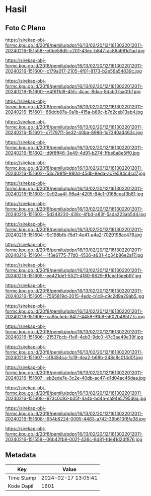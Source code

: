 # Hasil

## Foto C Plano

https://sirekap-obj-formc.kpu.go.id/20f8/pemilu/pdpr/16/13/02/20/12/1613022012011-20240216-151558--e0be58d5-c201-43ec-b847-ac86a681d1ad.jpg

https://sirekap-obj-formc.kpu.go.id/20f8/pemilu/pdpr/16/13/02/20/12/1613022012011-20240216-151600--c179a017-2105-4f01-8173-b2e56a54639c.jpg

https://sirekap-obj-formc.kpu.go.id/20f8/pemilu/pdpr/16/13/02/20/12/1613022012011-20240216-151600--e4f611d8-45fc-4cac-8daa-8dab07aa0fbf.jpg

https://sirekap-obj-formc.kpu.go.id/20f8/pemilu/pdpr/16/13/02/20/12/1613022012011-20240216-151601--66ddb87a-0a1b-415a-b89c-b7d2ceb13ab4.jpg

https://sirekap-obj-formc.kpu.go.id/20f8/pemilu/pdpr/16/13/02/20/12/1613022012011-20240216-151601--c71797f1-5e32-40ba-8986-1c7340ad463c.jpg

https://sirekap-obj-formc.kpu.go.id/20f8/pemilu/pdpr/16/13/02/20/12/1613022012011-20240216-151602--d9f8ff46-3e49-4d91-b274-1fbe8a8e5ff0.jpg

https://sirekap-obj-formc.kpu.go.id/20f8/pemilu/pdpr/16/13/02/20/12/1613022012011-20240216-151602--53c799f9-980d-45db-9eda-ac7e584c4cd7.jpg

https://sirekap-obj-formc.kpu.go.id/20f8/pemilu/pdpr/16/13/02/20/12/1613022012011-20240216-151603--0c92aa4f-96a4-4205-84c1-0168ceaf3b81.jpg

https://sirekap-obj-formc.kpu.go.id/20f8/pemilu/pdpr/16/13/02/20/12/1613022012011-20240216-151603--5d248230-438c-4fbd-a83f-5ada223ab5d4.jpg

https://sirekap-obj-formc.kpu.go.id/20f8/pemilu/pdpr/16/13/02/20/12/1613022012011-20240216-151604--9c198bfb-f5d1-4e41-a4a2-7029198ac476.jpg

https://sirekap-obj-formc.kpu.go.id/20f8/pemilu/pdpr/16/13/02/20/12/1613022012011-20240216-151604--1f3e6775-77d0-4536-a631-4c34b86e2a17.jpg

https://sirekap-obj-formc.kpu.go.id/20f8/pemilu/pdpr/16/13/02/20/12/1613022012011-20240216-151605--ee421de1-5521-4f80-8629-81cecf5eeb97.jpg

https://sirekap-obj-formc.kpu.go.id/20f8/pemilu/pdpr/16/13/02/20/12/1613022012011-20240216-151605--7565819d-2015-4edc-b1c8-c9c2d9a29ab5.jpg

https://sirekap-obj-formc.kpu.go.id/20f8/pemilu/pdpr/16/13/02/20/12/1613022012011-20240216-151606--ca95c5eb-84f7-4459-91b8-5602b485f77c.jpg

https://sirekap-obj-formc.kpu.go.id/20f8/pemilu/pdpr/16/13/02/20/12/1613022012011-20240216-151606--21537bcb-f1e6-4eb3-9dc0-47c3ae49e39f.jpg

https://sirekap-obj-formc.kpu.go.id/20f8/pemilu/pdpr/16/13/02/20/12/1613022012011-20240216-151607--cf8484ca-1c19-4ea2-b68b-248c8c014d0f.jpg

https://sirekap-obj-formc.kpu.go.id/20f8/pemilu/pdpr/16/13/02/20/12/1613022012011-20240216-151607--eb2ede7e-3c2e-40db-ac47-d1d04ac46daa.jpg

https://sirekap-obj-formc.kpu.go.id/20f8/pemilu/pdpr/16/13/02/20/12/1613022012011-20240216-151608--973c0c93-b35f-4a4b-bd4a-ca94e5795d6a.jpg

https://sirekap-obj-formc.kpu.go.id/20f8/pemilu/pdpr/16/13/02/20/12/1613022012011-20240216-151608--954b6224-0095-4483-a742-36b613f8fa38.jpg

https://sirekap-obj-formc.kpu.go.id/20f8/pemilu/pdpr/16/13/02/20/12/1613022012011-20240216-151559--06b42fb8-002f-436c-8d81-fde41d2df876.jpg


## Metadata

| Key        | Value               |
| ---------- | ------------------- |
| Time Stamp | 2024-02-17 13:05:41 |
| Kode Dapil | 1601                |



